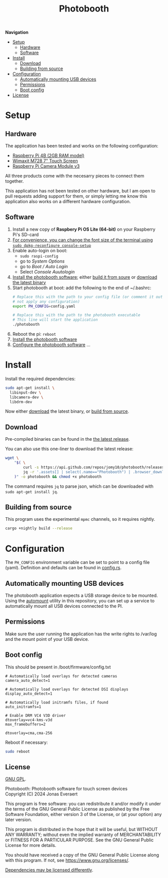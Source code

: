 <div align="center">
  <h1>Photobooth</h1>
</div><br/>

**Navigation**
- [Setup](#setup)
  - [Hardware](#hardware)
  - [Software](#software)
- [Install](#install)
  - [Download](#download)
  - [Building from source](#building-from-source)
- [Configuration](#configuration)
  - [Automatically mounting USB devices](#automatically-mounting-usb-devices)
  - [Permissions](#permissions)
  - [Boot config](#boot-config)
- [License](#license)

# Setup

## Hardware

The application has been tested and works on the following configuration:
- [Raspberry Pi 4B (2GB RAM model)](https://www.raspberrypi.com/products/raspberry-pi-4-model-b/)
- [Wimaxit M728 7" Touch Screen](https://wimaxit.com/products/wimaxit-raspberry-pi-7-touch-screen-display-monitor-1024x600-usb-powered-hdmi-screen-monitor-ips-178-with-rear-speakers-stand-for-raspberry-4-3-2-laptop-pc)
- [Raspberry Pi Camera Module v3](https://www.raspberrypi.com/products/camera-module-3/)

All three products come with the necesarry pieces to connect them together.

This application has not been tested on other hardware, but I am open to pull
requests adding support for them, or simply letting me know this application
also works on a different hardware configuration.

## Software

1. Install a new copy of **Raspbery Pi OS Lite (64-bit)** on your Raspberry Pi's SD-card
2. [For convenience, you can change the font size of the terminal using `sudo dpkg-reconfigure console-setup`](https://www.raspberrypi-spy.co.uk/2014/04/how-to-change-the-command-line-font-size/)
3. Enable auto-login on boot:
    - `sudo raspi-config`
    - go to *System Options*
    - go to *Boot / Auto Login*
    - Select *Console Auutologin*
4. [Install the photobooth software](#Install); either [build it from soure](#building-from-source) or [download the latest binary](#download)
5. Start photobooth at boot:
    add the following to the end of ~/.bashrc:
    ```sh
    # Replace this with the path to your config file (or comment it out to
    # not apply any configuration)
    export PH_CONFIG=config.yaml

    # Replace this with the path to the photobooth executable
    # This line will start the application
    ./photobooth
    ```
6. Reboot the pi: `reboot`
7. [Install the photobooth software](#install)
8. [Configure the photobooth software](#configure)
...

# Install

Install the required dependencies:

```sh
sudo apt-get install \
  libinput-dev \
  libcamera-dev \
  libdrm-dev
```
<!--- software-properties-common ?
- libfonconfig-dev ?-->

Now either [download](#download) the latest binary, or [build from source](#building-from-source).

## Download

Pre-compiled binaries can be found in the [the latest release](https://github.com/Jomy10/photobooth/releases/latest).

You can also use this one-liner to download the latest release:
```sh
wget \
    "$( \
        curl -s https://api.github.com/repos/jomy10/photobooth/releases/latest |
        jq -r '.assets[] | select(.name=="Photobooth") | .browser_download_url' \
    )" -o photobooth && chmod +x photobooth
```

The command requires `jq` to parse json, which can be downloaded with `sudo apt-get install jq`.

## Building from source

This program uses the experimental `mpmc` channels, so it requires nightly.

```sh
cargo +nightly build --release
```

# Configuration

The `PH_CONFIG` environment variable can be set to point to a config file (yaml).
Definition and defaults can be found in [config.rs](./src/config.rs).

## Automatically mounting USB devices

The photobooth application expects a USB storage device to be mounted. Using the
[automount](./automount) utility in this repository, you can set up a service
to automatically mount all USB devices connected to the PI.

## Permissions

Make sure the user running the application has the write rights to /var/log and the mount point of your USB device.

## Boot config

This should be present in /boot/firmware/config.txt

```
# Automatically load overlays for detected cameras
camera_auto_detect=1

# Automatically load overlays for detected DSI displays
display_auto_detect=1

# Automatically load initramfs files, if found
auto_initramfs=1

# Enable DRM VC4 V3D driver
dtoverlay=vc4-kms-v3d
max_framebuffers=2

dtoverlay=cma,cma-256
```

Reboot if necessary:

```sh
sudo reboot
```

## License

[GNU GPL](LICENSE).

Photobooth: Photobooth software for touch screen devices<br/>
Copyright (C) 2024 Jonas Everaert

This program is free software: you can redistribute it and/or modify
it under the terms of the GNU General Public License as published by
the Free Software Foundation, either version 3 of the License, or
(at your option) any later version.

This program is distributed in the hope that it will be useful,
but WITHOUT ANY WARRANTY; without even the implied warranty of
MERCHANTABILITY or FITNESS FOR A PARTICULAR PURPOSE.  See the
GNU General Public License for more details.

You should have received a copy of the GNU General Public License
along with this program.  If not, see <https://www.gnu.org/licenses/>.

[Dependencies may be licensed differently](LICENSE_DEPENDENCIES).
